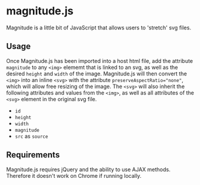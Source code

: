 # magnitude.js
Magnitude is a little bit of JavaScript that allows users to 'stretch' svg files.

## Usage
Once Magnitude.js has been imported into a host html file, add the attribute `magnitude` to any `<img>` elememt that is linked to an svg, as well as the desired `height` and `width` of the image. Magnitude.js will then convert the `<img>` into an inline `<svg>` with the attribute `preserveAspectRatio="none"`, which will allow free resizing of the image. The `<svg>` will also inherit the following attributes and values from the `<img>`, as well as all attributes of the `<svg>` element in the original svg file.

* `id`
* `height`
* `width`
* `magnitude`
* `src` as `source`

## Requirements
Magnitude.js requires jQuery and the ability to use AJAX methods. Therefore it doesn't work on Chrome if running locally.
